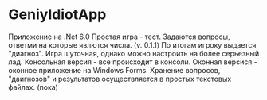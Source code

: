 # GeniyIdiotApp

Приложение на .Net 6.0 
Простая игра - тест. Задаются вопросы, ответми на которые явлются числа. (v. 0.1.1)
По итогам игроку выдается "диагноз".
Игра шуточная, однако можно настроить на более серьезный лад.
Консольная версия - все происходит в консоли.
Оконная версися - оконное приложение на Windows Forms.
Хранение вопросов, "даигнозов" и результатов осуществляется в простых текстовых файлах. (пока)
